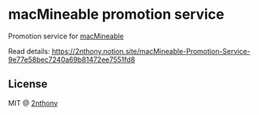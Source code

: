 # macMineable promotion service

Promotion service for [macMineable](https://github.com/2nthony/macmineable)

Read details: https://2nthony.notion.site/macMineable-Promotion-Service-9e77e58bec7240a69b81472ee7551fd8

## License

MIT @ [2nthony](https://github.com/2nthony)
